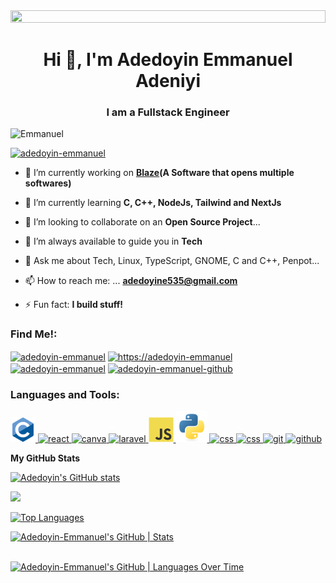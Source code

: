 
<img src="https://media2.giphy.com/media/RbDKaczqWovIugyJmW/200w.webp?cid=ecf05e47jc9pb1mpnsytgngh6kcxufec422exh2xqzhn8xkb&rid=200w.webp&ct=g" width="100%" height="20%"/>
<h1 align="center">Hi 👋, I'm Adedoyin Emmanuel Adeniyi</h1>
<h3 align="center">I am a Fullstack Engineer</h3>

<p align="left"> <img src="https://komarev.com/ghpvc/?username=adedoyin-emmanuel&label=Profile%20views&color=0e75b6&style=flat" alt="Emmanuel" /> </p>

<p align="left"> <a href="https://twitter.com/Emmysoft_Tm" target="blank"><img src="https://img.shields.io/twitter/follow/Emmysoft_Tm?logo=twitter&style=for-the-badge" alt="adedoyin-emmanuel" /></a> </p>
 
- 🔭 I’m currently working on **<a href="https://blaze.rf.gd">Blaze</a>(A Software that opens multiple softwares)**

- 🌱 I’m currently learning **C, C++, NodeJs, Tailwind and NextJs**

- 👯 I’m looking to collaborate on an **Open Source Project**...

- 🤔 I’m always available to guide you in **Tech**

- 💬 Ask me about Tech, Linux, TypeScript, GNOME, C and C++, Penpot... 

- 📫 How to reach me: ... **adedoyine535@gmail.com**

- ⚡ Fun fact: **I build stuff!**

<h3 align="left">Find Me!:</h3>
<p align="left">
<a href="https://twitter.com/Emmysoft_Tm" target="blank"><img align="center" src="https://raw.githubusercontent.com/rahuldkjain/github-profile-readme-generator/master/src/images/icons/Social/twitter.svg" alt="adedoyin-emmanuel" height="30" width="40" /></a>
<a href="https://linkedin.com/in/https://Adedoyin Emmanuel Adeniyi target="blank"><img align="center" src="https://raw.githubusercontent.com/rahuldkjain/github-profile-readme-generator/master/src/images/icons/Social/linked-in-alt.svg" alt="https://adedoyin-emmanuel" height="30" width="40" /></a>
<a href="https://facebook.com/adedoyin.emmanuel.180" target="blank"><img align="center" src="https://raw.githubusercontent.com/rahuldkjain/github-profile-readme-generator/master/src/images/icons/Social/facebook.svg" alt="adedoyin-emmanuel" height="30" width="40" /></a>
<a href="https://github.com/adedoyin-emmanuel" target="blank"><img align="center" src="https://raw.githubusercontent.com/rahuldkjain/github-profile-readme-generator/master/src/images/icons/Social/github.svg" alt="adedoyin-emmanuel-github" height="30" width="40" /></a>

</p>


<h3 align="left">Languages and Tools:</h3>
                
<p align="left"><a href="https://www.cprogramming.com/" target="_blank" rel="noreferrer"> <img src="https://raw.githubusercontent.com/devicons/devicon/master/icons/c/c-original.svg" alt="c" width="40" height="40"/> </a> <a href="https://www.w3schools.com/react/" target="_blank" rel="noreferrer"> <img src="https://upload.wikimedia.org/wikipedia/commons/thumb/a/a7/React-icon.svg/512px-React-icon.svg.png?20220125121207" alt="react" width="40" height="40"/> </a> <a href="https://www.canva.com/" target="_blank" rel="noreferrer"> <img src="https://seeklogo.com/images/C/canva-logo-B4BE25729A-seeklogo.com.png" alt="canva" width="40" height="40"/> </a> <a href="https://laravel.com/" target="_blank" rel="noreferrer"> <img src="https://cdn.worldvectorlogo.com/logos/laravel-2.svg" alt="laravel" width="40" height="40"/> </a> <a href="https://developer.mozilla.org/en-US/docs/Web/JavaScript" target="_blank" rel="noreferrer"> <img src="https://raw.githubusercontent.com/devicons/devicon/master/icons/javascript/javascript-original.svg" alt="javascript" width="40" height="40"/> </a><a href="https://www.python.org" target="_blank" rel="noreferrer"> <img src="https://raw.githubusercontent.com/devicons/devicon/master/icons/python/python-original.svg" alt="python" width="50" height="50"/> </a> <a href="https://w3schools.com/css" target="_blank" rel="noreferrer"> <img src="https://www.svgrepo.com/show/303481/css-3-logo.svg" alt="css" width="50" height="50"/> </a> <a href="https://w3schools.com/bootstrap 5" target="_blank" rel="noreferrer"> <img src="https://www.svgrepo.com/show/303293/bootstrap-4-logo.svg" alt="css" width="40" height="40"/> </a> <a href="https://git-scm.com" target="_blank" rel="noreferrer"> <img src="https://www.svgrepo.com/show/349374/git.svg" alt="git" width="40" height="40"/> </a> 
<a href="https://github.com" target="_blank" rel="noreferrer"> <img src="https://www.svgrepo.com/show/341847/github.svg" alt="github" width="40" height="40"/> </a> 


</p>

<b>My GitHub Stats</b>

<a href="http://www.github.com/adedoyin-emmanuel"><img src="https://github-readme-stats.vercel.app/api?username=adedoyin-emmanuel&show_icons=true&hide=&count_private=true&title_color=facc15&text_color=facc15&icon_color=f97316&bg_color=000000&hide_border=true&show_icons=true" alt="Adedoyin's GitHub stats" /></a>

<a href="http://www.github.com/adedoyin-emmanuel"><img src="https://github-readme-streak-stats.herokuapp.com/?user=adedoyin-emmanuel&stroke=facc15&background=000000&ring=facc15&fire=facc15&currStreakNum=facc15&currStreakLabel=facc15&sideNums=facc15&sideLabels=facc15&dates=facc15&hide_border=true" /></a>

<a href="https://github.com/adedoyin-emmanuel" align="left"><img src="https://github-readme-stats.vercel.app/api/top-langs/?username=adedoyin-emmanuel&langs_count=10&title_color=facc15&text_color=facc15&icon_color=f97316&bg_color=000000&hide_border=true&locale=en&custom_title=Top%20%Languages" alt="Top Languages" /></a>

[![Adedoyin-Emmanuel's GitHub | Stats](https://stats.quine.sh/Adedoyin-Emmanuel/github?theme=dark)](https://quine.sh?utm_source=widgets&utm_campaign=Adedoyin-Emmanuel)
<br/>
<br/>

[![Adedoyin-Emmanuel's GitHub | Languages Over Time](https://stats.quine.sh/Adedoyin-Emmanuel/languages-over-time?theme=dark)](https://quine.sh?utm_source=widgets&utm_campaign=Adedoyin-Emmanuel)
